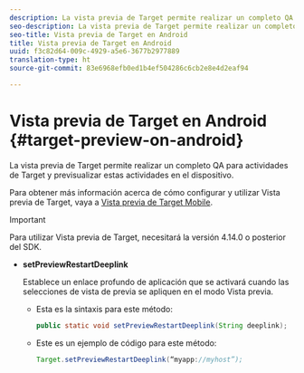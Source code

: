```yaml
---
description: La vista previa de Target permite realizar un completo QA para actividades de Target y previsualizar estas actividades en el dispositivo.
seo-description: La vista previa de Target permite realizar un completo QA para actividades de Target y previsualizar estas actividades en el dispositivo.
seo-title: Vista previa de Target en Android
title: Vista previa de Target en Android
uuid: f3c82d64-009c-4929-a5e6-3677b2977889
translation-type: ht
source-git-commit: 83e6968efb0ed1b4ef504286c6cb2e8e4d2eaf94

---
```



# Vista previa de Target en Android {#target-preview-on-android}

La vista previa de Target permite realizar un completo QA para actividades de Target y previsualizar estas actividades en el dispositivo.

Para obtener más información acerca de cómo configurar y utilizar Vista previa de Target, vaya a [Vista previa de Target Mobile](https://docs.adobe.com/content/help/es-ES/target/using/implement-target/mobile-apps/target-mobile-preview.html).

>[!IMPORTANT]
>
>Para utilizar Vista previa de Target, necesitará la versión 4.14.0 o posterior del SDK.

* **setPreviewRestartDeeplink**

   Establece un enlace profundo de aplicación que se activará cuando las selecciones de vista de previa se apliquen en el modo Vista previa.

   * Esta es la sintaxis para este método:

      ```java
      public static void setPreviewRestartDeeplink(String deeplink);
      ```

   * Este es un ejemplo de código para este método:

      ```java
      Target.setPreviewRestartDeeplink(“myapp://myhost”); 
      ```

